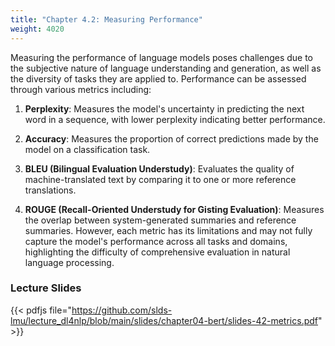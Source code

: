 ```yaml
---
title: "Chapter 4.2: Measuring Performance"
weight: 4020
---
```

Measuring the performance of language models poses challenges due to the subjective nature of language understanding and generation, as well as the diversity of tasks they are applied to.
Performance can be assessed through various metrics including:

1. **Perplexity**: Measures the model's uncertainty in predicting the next word in a sequence, with lower perplexity indicating better performance.

2. **Accuracy**: Measures the proportion of correct predictions made by the model on a classification task.

3. **BLEU (Bilingual Evaluation Understudy)**: Evaluates the quality of machine-translated text by comparing it to one or more reference translations.

4. **ROUGE (Recall-Oriented Understudy for Gisting Evaluation)**: Measures the overlap between system-generated summaries and reference summaries.
However, each metric has its limitations and may not fully capture the model's performance across all tasks and domains, highlighting the difficulty of comprehensive evaluation in natural language processing.


<!--more-->

<!--
### Lecture video

{{< video id="TfrSKiOecWI" >}}
-->

### Lecture Slides

{{< pdfjs file="https://github.com/slds-lmu/lecture_dl4nlp/blob/main/slides/chapter04-bert/slides-42-metrics.pdf" >}}
